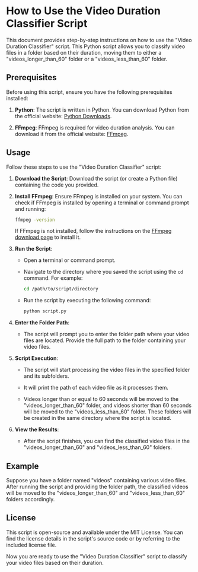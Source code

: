 # How to Use the Video Duration Classifier Script

This document provides step-by-step instructions on how to use the "Video Duration Classifier" script. This Python script allows you to classify video files in a folder based on their duration, moving them to either a "videos_longer_than_60" folder or a "videos_less_than_60" folder.

## Prerequisites

Before using this script, ensure you have the following prerequisites installed:

1. **Python**: The script is written in Python. You can download Python from the official website: [Python Downloads](https://www.python.org/downloads/).

2. **FFmpeg**: FFmpeg is required for video duration analysis. You can download it from the official website: [FFmpeg](https://www.ffmpeg.org/download.html).

## Usage

Follow these steps to use the "Video Duration Classifier" script:

1. **Download the Script**: Download the script (or create a Python file) containing the code you provided.

2. **Install FFmpeg**: Ensure FFmpeg is installed on your system. You can check if FFmpeg is installed by opening a terminal or command prompt and running:

   ```bash
   ffmpeg -version
   ```

   If FFmpeg is not installed, follow the instructions on the [FFmpeg download page](https://www.ffmpeg.org/download.html) to install it.

3. **Run the Script**:

   - Open a terminal or command prompt.

   - Navigate to the directory where you saved the script using the `cd` command. For example:

     ```bash
     cd /path/to/script/directory
     ```

   - Run the script by executing the following command:

     ```bash
     python script.py
     ```

4. **Enter the Folder Path**:

   - The script will prompt you to enter the folder path where your video files are located. Provide the full path to the folder containing your video files.

5. **Script Execution**:

   - The script will start processing the video files in the specified folder and its subfolders.

   - It will print the path of each video file as it processes them.

   - Videos longer than or equal to 60 seconds will be moved to the "videos_longer_than_60" folder, and videos shorter than 60 seconds will be moved to the "videos_less_than_60" folder. These folders will be created in the same directory where the script is located.

6. **View the Results**:

   - After the script finishes, you can find the classified video files in the "videos_longer_than_60" and "videos_less_than_60" folders.

## Example

Suppose you have a folder named "videos" containing various video files. After running the script and providing the folder path, the classified videos will be moved to the "videos_longer_than_60" and "videos_less_than_60" folders accordingly.

## License

This script is open-source and available under the MIT License. You can find the license details in the script's source code or by referring to the included license file.

Now you are ready to use the "Video Duration Classifier" script to classify your video files based on their duration.
